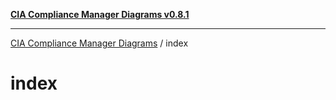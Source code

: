 [**CIA Compliance Manager Diagrams v0.8.1**](../README.md)

***

[CIA Compliance Manager Diagrams](../modules.md) / index

# index

